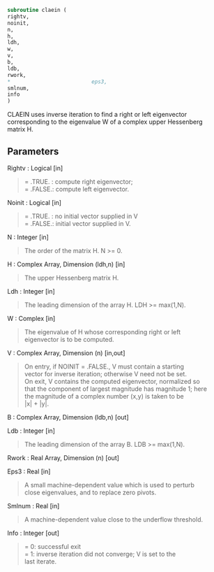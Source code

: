 ```fortran  
subroutine claein (  
rightv,  
noinit,  
n,  
h,  
ldh,  
w,  
v,  
b,  
ldb,  
rwork,  
*                          eps3,  
smlnum,  
info  
)  
```  
  
CLAEIN uses inverse iteration to find a right or left eigenvector  
corresponding to the eigenvalue W of a complex upper Hessenberg  
matrix H.  
  
## Parameters  
Rightv : Logical [in]  
> = .TRUE. : compute right eigenvector;  
> = .FALSE.: compute left eigenvector.  
  
Noinit : Logical [in]  
> = .TRUE. : no initial vector supplied in V  
> = .FALSE.: initial vector supplied in V.  
  
N : Integer [in]  
> The order of the matrix H.  N >= 0.  
  
H : Complex Array, Dimension (ldh,n) [in]  
> The upper Hessenberg matrix H.  
  
Ldh : Integer [in]  
> The leading dimension of the array H.  LDH >= max(1,N).  
  
W : Complex [in]  
> The eigenvalue of H whose corresponding right or left  
> eigenvector is to be computed.  
  
V : Complex Array, Dimension (n) [in,out]  
> On entry, if NOINIT = .FALSE., V must contain a starting  
> vector for inverse iteration; otherwise V need not be set.  
> On exit, V contains the computed eigenvector, normalized so  
> that the component of largest magnitude has magnitude 1; here  
> the magnitude of a complex number (x,y) is taken to be  
> |x| + |y|.  
  
B : Complex Array, Dimension (ldb,n) [out]  
  
Ldb : Integer [in]  
> The leading dimension of the array B.  LDB >= max(1,N).  
  
Rwork : Real Array, Dimension (n) [out]  
  
Eps3 : Real [in]  
> A small machine-dependent value which is used to perturb  
> close eigenvalues, and to replace zero pivots.  
  
Smlnum : Real [in]  
> A machine-dependent value close to the underflow threshold.  
  
Info : Integer [out]  
> = 0:  successful exit  
> = 1:  inverse iteration did not converge; V is set to the  
> last iterate.  
  
